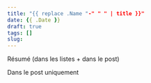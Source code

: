 ```yaml
---
title: "{{ replace .Name "-" " " | title }}"
date: {{ .Date }}
draft: true
tags: []
slug:  
---
```


Résumé (dans les listes + dans le post)

<!-- more -->

Dans le post uniquement

## 